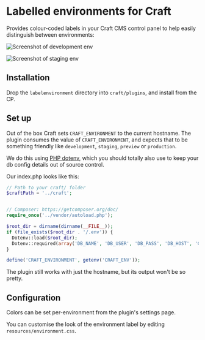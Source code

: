 # Labelled environments for Craft

Provides colour-coded labels in your Craft CMS control panel to help easily distinguish between environments:

![Screenshot of development env](https://raw.github.com/madebykind/craft.labelenvironment/master/development.jpg)

![Screenshot of staging env](https://raw.github.com/madebykind/craft.labelenvironment/master/staging.jpg)

## Installation

Drop the `labelenvironment` directory into `craft/plugins`, and install from the CP.

## Set up

Out of the box Craft sets `CRAFT_ENVIRONMENT` to the current hostname. The plugin consumes the value of `CRAFT_ENVIRONMENT`, and expects that to be something friendly like `development`, `staging`, `preview` or `production`.

We do this using [PHP dotenv](https://github.com/vlucas/phpdotenv), which you should totally also use to keep your db config details out of source control.

Our index.php looks like this:

```php
// Path to your craft/ folder
$craftPath = '../craft';


// Composer: https://getcomposer.org/doc/
require_once('../vendor/autoload.php');

$root_dir = dirname(dirname(__FILE__));
if (file_exists($root_dir . '/.env')) {
  Dotenv::load($root_dir);
  Dotenv::required(array('DB_NAME', 'DB_USER', 'DB_PASS', 'DB_HOST', 'CRAFT_ENV'));
}

define('CRAFT_ENVIRONMENT', getenv('CRAFT_ENV'));
```

The plugin still works with just the hostname, but its output won't be so pretty.


## Configuration

Colors can be set per-environment from the plugin's settings page.

You can customise the look of the environment label by editing `resources/environment.css`.

